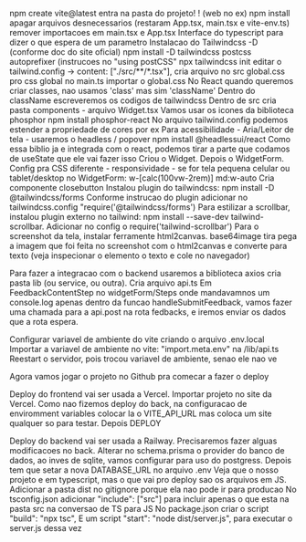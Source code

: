 npm create vite@latest
entra na pasta do projeto! ! (web no ex)
npm install
apagar arquivos desnecessarios (restaram App.tsx, main.tsx e vite-env.ts)
remover importacoes em main.tsx e App.tsx
Interface do typescript para dizer o que espera de um parametro
Instalacao do Tailwindcss -D (conforme doc do site oficial)
npm install -D tailwindcss postcss autoprefixer (instrucoes no "using postCSS"
npx tailwindcss init
editar o tailwind.config -> content: ["./src/**/*.tsx"],
cria arquivo no src global.css pro css global
no main.ts importar o global.css
No React quando queremos criar classes, nao usamos 'class' mas sim 'className'
Dentro do className escreveremos os codigos de tailwindcss
Dentro de src cria pasta components - arquivo Widget.tsx
Vamos usar os icones da biblioteca phosphor
npm install phosphor-react
No arquivo tailwind.config podemos estender a propriedade de cores por ex
Para acessibilidade - Aria/Leitor de tela - usaremos o headless / popover
npm install @headlessui/react
Como essa biblio ja e integrada com o react, podemos tirar a parte que codamos de useState que ele vai fazer isso
Criou o Widget. Depois o WidgetForm.
Config pra CSS diferente - responsividade - se for tela pequena celular ou tablet/desktop no WidgetForm:  w-[calc(100vw-2rem)] md:w-auto
Cria componente closebutton
Instalou plugin do tailwindcss: npm install -D @tailwindcss/forms
Conforme instrucao do plugin adicionar no tailwindcss.config "require('@tailwindcss/forms')
Para estilizar a scrollbar, instalou plugin externo no tailwind: npm install --save-dev tailwind-scrollbar. Adicionar no config o require('tailwind-scrollbar')
Para o screenshot da tela, instalar ferramente html2canvas. 
base64image tira pega a imagem que foi feita no screenshot com o html2canvas e converte para texto (veja inspecionar o elemento o texto e cole no navegador)

Para fazer a integracao com o backend usaremos a biblioteca axios
cria pasta lib (ou service, ou outra). Cria arquivo api.ts
Em FeedbackContentStep no widgetForm/Steps onde mandavamnos um console.log apenas dentro da funcao handleSubmitFeedback, vamos fazer uma chamada para a api.post na rota fedbacks, e iremos enviar os dados que a rota espera.

Configurar variavel de ambiente do vite criando o arquivo .env.local
Importar a variavel de ambiente no vite: "import.meta.env" na /lib/api.ts
Reestart o servidor, pois trocou variavel de ambiente, senao ele nao ve

Agora vamos jogar o projeto no Github pra comecar a fazer o deploy

Deploy do frontend vai ser usada a Vercel. Importar projeto no site da Vercel.
Como nao fizemos deploy do back, na configuracao de enviromment variables colocar la o VITE_API_URL mas coloca um site qualquer so para testar. Depois DEPLOY

Deploy do backend vai ser usada a Railway. Precisaremos fazer alguas modificacoes no back.
Alterar no schema.prisma o provider do banco de dados, ao inves de sqlite, vamos configurar para uso do postgress. Depois tem que setar a nova DATABASE_URL no arquivo .env
Veja que o nosso projeto e em typescript, mas o que vai pro deploy sao os arquivos em JS.
Adicionar a pasta dist no gitignore porque ela nao pode ir para producao
No tsconfig.json adicionar  "include": ["src"] para incluir apenas o que esta na pasta src na conversao de TS para JS
No package.json criar o script "build": "npx tsc",
E um script "start": "node dist/server.js", para executar o server.js dessa vez






